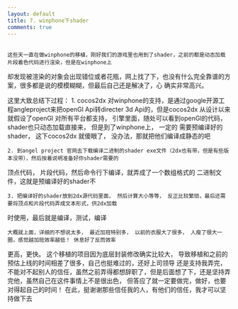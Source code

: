 ```yaml
---
layout: default
title: 7. winphone下shader
comments: true
---
```


##
	这些天一直在做winphone的移植，刚好我们的游戏里也用到了shader，之前的都是动态加载片段着色代码进行渲染，但是在winphone上
却发现被渲染的对象会出现错位或者花瓶，网上找了下，也没有什么完全靠谱的方案，很多都是说的模模糊糊，但最后自己还是解决了，心
确实非常高兴。

这里大致总结下过程：
	1. cocos2dx 对winphone的支持，是通过google开源工程angleproject来把openGl Api转directer 3d Api的，但是cocos2dx 从设计以来
就假设了openGl 对所有平台都支持， 引擎里面，随处可以看到openGl的代码，shader也只动态加载直接来， 但是到了winphone上， 一定的
需要预编译好的shader， 这下cocos2dx 就傻眼了， 没办法，那就把他们编译成静态的吧

	2. 到angel project 官网去下载编译二进制的shader exe文件（2dx也有带，但是有些版本没带），然后按着说明准备好你shader需要的
顶点代码， 片段代码，然后命令行下编译，就弄成了一个数组格式的 二进制文件，这就是预编译好的shader不

    3. 把编译好的shader放到2dx源代码里面， 然后计算大小等等， 反正比较繁琐，最后还需要将顶点和片段代码弄成文本形式，供2dx加载
时使用，最后就是编译，测试，编译

	大概就上面，详细的不想说太多， 最近加班特别多， 以前的衣服大了很多， 人瘦了很大一圈，感觉越加班效率越低！ 休息好了反而效率
更高，更快。 这个移植的项目因为底层封装修改确实比较大， 导致移植和之前的预估上线的时间相差了很多，自己也挺难过的，还好上司领导
还是支持我弄完，不能对不起别人的信任，虽然之前弄得都想辞职了，但是后面想了下，还是坚持弄完他，虽然自己在这件事情上不是很出色，
但答应了就一定要做完，做好，也要对得起自己的时间！ 在此，挺谢谢那些信任我的人，有他们的信任，我才可以坚持做下去
 
